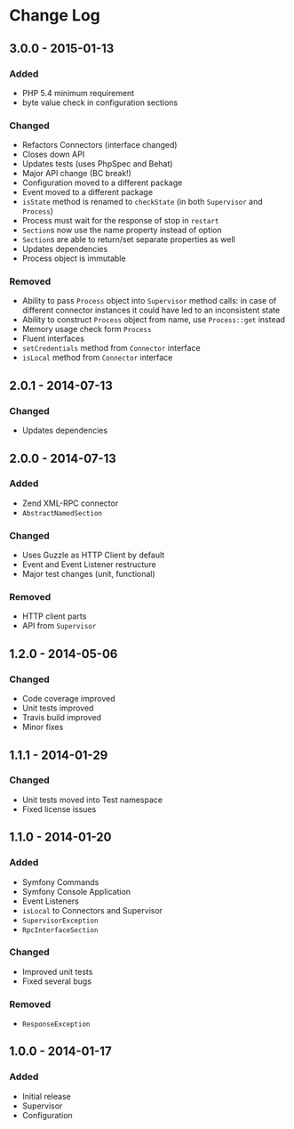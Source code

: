# Change Log


## 3.0.0 - 2015-01-13

### Added

- PHP 5.4 minimum requirement
- byte value check in configuration sections

### Changed

- Refactors Connectors (interface changed)
- Closes down API
- Updates tests (uses PhpSpec and Behat)
- Major API change (BC break!)
- Configuration moved to a different package
- Event moved to a different package
- `isState` method is renamed to `checkState` (in both `Supervisor` and `Process`)
- Process must wait for the response of stop in `restart`
- `Section`s now use the name property instead of option
- `Section`s are able to return/set separate properties as well
- Updates dependencies
- Process object is immutable

### Removed

- Ability to pass `Process` object into `Supervisor` method calls: in case of different connector instances it could have led to an inconsistent state
- Ability to construct `Process` object from name, use `Process::get` instead
- Memory usage check form `Process`
- Fluent interfaces
- `setCredentials` method from `Connector` interface
- `isLocal` method from `Connector` interface


## 2.0.1 - 2014-07-13

### Changed

- Updates dependencies


## 2.0.0 - 2014-07-13

### Added

- Zend XML-RPC connector
- `AbstractNamedSection`

### Changed

- Uses Guzzle as HTTP Client by default
- Event and Event Listener restructure
- Major test changes (unit, functional)

### Removed

- HTTP client parts
- API from `Supervisor`


## 1.2.0 - 2014-05-06

### Changed

- Code coverage improved
- Unit tests improved
- Travis build improved
- Minor fixes


## 1.1.1 - 2014-01-29

### Changed

- Unit tests moved into Test namespace
- Fixed license issues


## 1.1.0 - 2014-01-20

### Added

- Symfony Commands
- Symfony Console Application
- Event Listeners
- `isLocal` to Connectors and Supervisor
- `SupervisorException`
- `RpcInterfaceSection`

### Changed

- Improved unit tests
- Fixed several bugs

### Removed

- `ResponseException`


## 1.0.0 - 2014-01-17

### Added

- Initial release
- Supervisor
- Configuration

